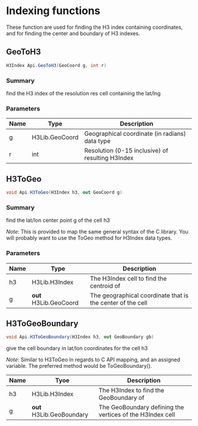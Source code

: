 # Indexing functions 

These function are used for finding the H3 index containing coordinates,
and for finding the center and boundary of H3 indexes.

## GeoToH3
```c#
H3Index Api.GeoToH3(GeoCoord g, int r)
```
### Summary

find the H3 index of the resolution res cell containing the lat/lng

### Parameters
| Name | Type | Description |
|------|------|-------------|
| g | H3Lib.GeoCoord | Geographical coordinate (in radians) data type |
| r | int | Resolution (0-15 inclusive) of resulting H3Index |

## H3ToGeo
```c#
void Api.H3ToGeo(H3Index h3, out GeoCoord g) 
```
### Summary
find the lat/lon center point g of the cell h3

_Note:_ This is provided to map the same general syntax
of the C library.  You will probably want to use the ToGeo
method for H3Index data types.

### Parameters
| Name | Type | Description |
|------|------|-------------|
| h3 | H3Lib.H3Index | The H3Index cell to find the centroid of |
| g | **out** H3Lib.GeoCoord | The geographical coordinate that is the center of the cell |


## H3ToGeoBoundary
```c#
void Api.H3ToGeoBoundary(H3Index h3, out GeoBoundary gb)
```
give the cell boundary in lat/lon coordinates for the cell h3

_Note:_ Similar to H3ToGeo in regards to C API mapping, and an
assigned variable.  The preferred method would be ToGeoBoundary().

| Name | Tyoe | Description |
|------|------|-------------|
| h3 | H3Lib.H3Index | The H3Index to find the GeoBoundary of |
| g  | **out** H3Lib.GeoBoundary | The GeoBoundary defining the vertices of the H3Index cell | 
